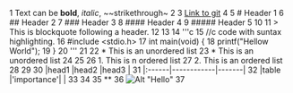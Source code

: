   1 Text can be **bold**, _italic_, ~~strikethrough~
  2
  3 [Link to git](http://github.com)
  4
  5 # Header 1
  6 ## Header 2
  7 ### Header 3
  8 #### Header 4
  9 ##### Header 5
 10
 11 > This is blockquote following a header.
 12
 13
 14 '''c
 15 //c code with suntax highlighting.
 16 #include <stdio.h>
 17 int main(void) {
 18 	 printf("Hellow World");
 19 }
 20 '''
 21
 22 * This is an unordered list
 23     * This is an unordered list
 24
 25
 26 1. This is n ordered list
 27 2. This is an ordered list
 28
 29
 30 |head1  |head2	|head3  |
 31 |:------|------------|-------|
 32 |table  |'importance'|	|
 33
 34
 35 **
 36 ![Alt "Hello"](http://guides.github.github.com/activities/hello-world/branching.png)
 37
